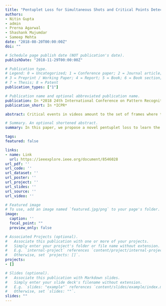```yaml
---
title: "Pentuplet Loss for Simultaneous Shots and Critical Points Detection in a Video"
authors:
- Nitin Gupta
- admin
- Prerna Agarwal
- Shashank Mujumdar
- Sameep Mehta
date: "2018-08-20T00:00:00Z"
doi: ""

# Schedule page publish date (NOT publication's date).
publishDate: "2018-11-29T00:00:00Z"

# Publication type.
# Legend: 0 = Uncategorized; 1 = Conference paper; 2 = Journal article;
# 3 = Preprint / Working Paper; 4 = Report; 5 = Book; 6 = Book section;
# 7 = Thesis; 8 = Patent
publication_types: ["1"]

# Publication name and optional abbreviated publication name.
publication: In *2018 24th International Conference on Pattern Recognition (ICPR)*
publication_short: In *ICPR*

abstract: Critical events in videos amount to the set of frames where the user attention is heightened. Such events are usually fine-grained activities and do not necessarily have defined shot boundaries. Traditional approaches to the task of Shot Boundary Detection (SBD) in videos perform frame-level classification to obtain shot boundaries and fail to identify the critical shots in the video. We model the problem of identifying critical frames and shot boundaries in a video as learning an image frame similarity metric where the distance relationships between different types of video frames are modeled. We propose a novel pentuplet loss to learn the frame image similarity metric through a pentuplet-based deep learning framework. We showcase the results of our proposed framework on soccer highlight videos against state-of-the-art baselines and significantly outperform them for the task of shot boundary detection. The proposed framework shows promising results for the task of critical frame detection against human annotations on soccer highlight videos.

# Summary. An optional shortened abstract.
summary: In this paper, we propose a novel pentuplet loss to learn the frame image similarity metric through a pentuplet-based deep learning framework.

tags:
featured: false

links:
- name: Link
  url: https://ieeexplore.ieee.org/document/8546028
url_pdf: ''
url_code: ''
url_dataset: ''
url_poster: ''
url_project: ''
url_slides: ''
url_source: ''
url_video: ''

# Featured image
# To use, add an image named `featured.jpg/png` to your page's folder. 
image:
  caption: ''
  focal_point: ""
  preview_only: false

# Associated Projects (optional).
#   Associate this publication with one or more of your projects.
#   Simply enter your project's folder or file name without extension.
#   E.g. `internal-project` references `content/project/internal-project/index.md`.
#   Otherwise, set `projects: []`.
projects:
- []

# Slides (optional).
#   Associate this publication with Markdown slides.
#   Simply enter your slide deck's filename without extension.
#   E.g. `slides: "example"` references `content/slides/example/index.md`.
#   Otherwise, set `slides: ""`.
slides: ""
---
```



